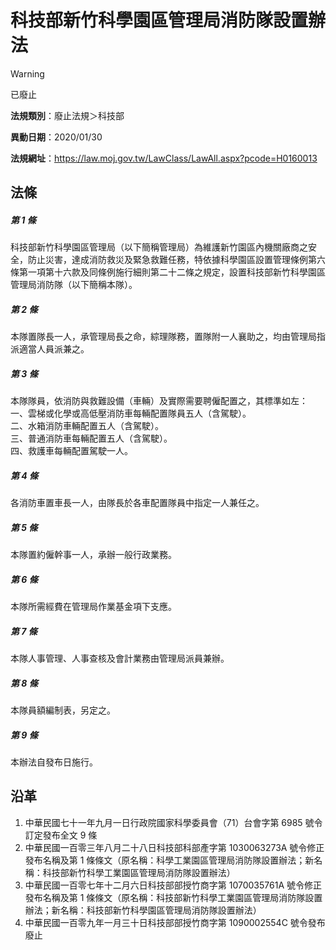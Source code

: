 # 科技部新竹科學園區管理局消防隊設置辦法


> [!WARNING]
> 已廢止


**法規類別**：廢止法規＞科技部

**異動日期**：2020/01/30  

**法規網址**：https://law.moj.gov.tw/LawClass/LawAll.aspx?pcode=H0160013



## 法條
##### 第 1 條
科技部新竹科學園區管理局（以下簡稱管理局）為維護新竹園區內機關廠商之安全，防止災害，達成消防救災及緊急救難任務，特依據科學園區設置管理條例第六條第一項第十六款及同條例施行細則第二十二條之規定，設置科技部新竹科學園區管理局消防隊（以下簡稱本隊）。

##### 第 2 條
本隊置隊長一人，承管理局長之命，綜理隊務，置隊附一人襄助之，均由管理局指派適當人員派兼之。

##### 第 3 條
本隊隊員，依消防與救難設備（車輛）及實際需要聘僱配置之，其標準如左：  
一、雲梯或化學或高低壓消防車每輛配置隊員五人（含駕駛）。  
二、水箱消防車輛配置五人（含駕駛）。  
三、普通消防車每輛配置五人（含駕駛）。  
四、救護車每輛配置駕駛一人。

##### 第 4 條
各消防車置車長一人，由隊長於各車配置隊員中指定一人兼任之。

##### 第 5 條
本隊置約僱幹事一人，承辦一般行政業務。

##### 第 6 條
本隊所需經費在管理局作業基金項下支應。

##### 第 7 條
本隊人事管理、人事查核及會計業務由管理局派員兼辦。

##### 第 8 條
本隊員額編制表，另定之。

##### 第 9 條
本辦法自發布日施行。

## 沿革
1. 中華民國七十一年九月一日行政院國家科學委員會（71）台會字第 6985 號令訂定發布全文 9  條
1. 中華民國一百零三年八月二十八日科技部科部產字第 1030063273A  號令修正發布名稱及第 1  條條文（原名稱：科學工業園區管理局消防隊設置辦法；新名稱：科技部新竹科學工業園區管理局消防隊設置辦法）
1. 中華民國一百零七年十二月六日科技部部授竹商字第 1070035761A  號令修正發布名稱及第 1  條條文（原名稱：科技部新竹科學工業園區管理局消防隊設置辦法；新名稱：科技部新竹科學園區管理局消防隊設置辦法）
1. 中華民國一百零九年一月三十日科技部部授竹商字第 1090002554C  號令發布廢止
